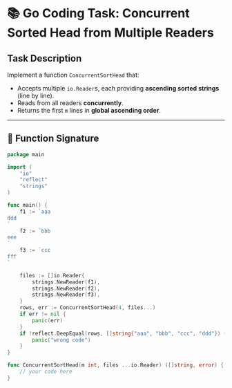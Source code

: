 # 📚 Go Coding Task: Concurrent Sorted Head from Multiple Readers

## Task Description

Implement a function `ConcurrentSortHead` that:

- Accepts multiple `io.Reader`s, each providing **ascending sorted strings** (line by line).
- Reads from all readers **concurrently**.
- Returns the first `m` lines in **global ascending order**.

---

## 🔧 Function Signature

```go
package main

import (
	"io"
	"reflect"
	"strings"
)

func main() {
	f1 := `aaa
ddd
`
	f2 := `bbb
eee
`
	f3 := `ccc
fff
`

	files := []io.Reader{
		strings.NewReader(f1),
		strings.NewReader(f2),
		strings.NewReader(f3),
	}
	rows, err := ConcurrentSortHead(4, files...)
	if err != nil {
		panic(err)
	}
	if !reflect.DeepEqual(rows, []string{"aaa", "bbb", "ccc", "ddd"}) {
		panic("wrong code")
	}
}

func ConcurrentSortHead(m int, files ...io.Reader) ([]string, error) {
	// your code here
}
```
